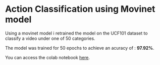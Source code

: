 # Action Classification using Movinet model

Using a movinet model i retrained the model on the UCF101 dataset to classify a video under one of 50 categories.

The model was trained for 50 epochs to achieve an acuracy of : **97.92%**. 

You can access the colab notebook [here](https://colab.research.google.com/drive/1X-Tsmty6E0RL5q6_R6T6nSFPaUSN1mWZ?usp=sharing).
